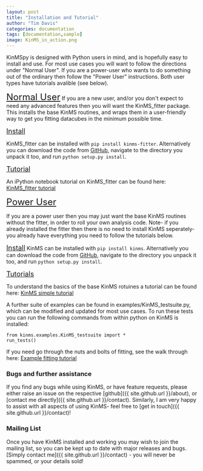 ```yaml
---
layout: post
title: "Installation and Tutorial"
author: "Tim Davis"
categories: documentation
tags: [documentation,sample]
image: KinMS_in_action.png
---
```


KinMSpy is designed with Python users in mind, and is hopefully easy to install and use. For most use cases you will want to follow the directions under "Normal User". If you are a power-user who wants to do something out of the ordinary then follow the "Power User" instructions. Both user types have tutorials avalible (see below).


<font size=5><u>Normal User</u></font>
If you are a new user, and/or you don't expect to need any advanced features then you will want the KinMS_fitter package. This installs the base KinMS routines, and wraps them in a user-friendly way to get you fitting datacubes in the minimum possible time.

<font size=4><u>Install</u></font>

KinMS_fitter can be installed with `pip install kinms-fitter`. Alternatively you can download the code from [GitHub](https://github.com/TimothyADavis/KinMS_fitter), navigate to the directory you unpack it too, and run `python setup.py install`.

<font size=4><u>Tutorial</u></font>

An iPython notebook tutorial on KinMS_fitter can be found here: [KinMS_fitter tutorial](https://github.com/TimothyADavis/KinMS_fitter/blob/main/kinms_fitter/docs/KinMS_fitter_tutorial.ipynb)


<font size=5><u>Power User</u></font>

If you are a power user then you may just want the base KinMS routines without the fitter, in order to roll your own analysis code. Note- if you already installed the fitter then there is no need to install KinMS seperately- you already have everything you need to follow the tutorials below.

<font size=4><u>Install</u></font>
KinMS can be installed with `pip install kinms`. Alternatively you can download the code from [GitHub](https://github.com/TimothyADavis/KinMSpy), navigate to the directory you unpack it too, and run `python setup.py install`.
    
<font size=4><u>Tutorials</u></font>

To understand the basics of the base KinMS rotuines a tutorial can be found here: [KinMS simple tutorial](https://github.com/TimothyADavis/KinMSpy/blob/master/kinms/docs/KinMS_example_notebook.ipynb)

A further suite of examples can be found in examples/KinMS_testsuite.py, which can be modified and updated for most use cases. To run these tests you can run the following commands from within python on KinMS is installed:

```
from kinms.examples.KinMS_testsuite import *
run_tests()
```

If you need go through the nuts and bolts of fitting, see the walk through here: [Example fitting tutorial](https://github.com/TimothyADavis/KinMSpy/blob/master/kinms/docs/KinMSpy_tutorial.ipynb)



### Bugs and further assistance
If you find any bugs while using KinMS, or have feature requests, please either raise an issue on the respective [github]({{ site.github.url }}/about), or [contact me directly]({{ site.github.url }}/contact). Similarly, I am very happy to assist with all aspects of using KinMS- feel free to [get in touch]({{ site.github.url }}/contact)!

### Mailing List

Once you have KinMS installed and working you may wish to join the mailing list, so you can be kept up to date with major releases and bugs. [Simply contact me]({{ site.github.url }}/contact) - you will never be spammed, or your details sold!